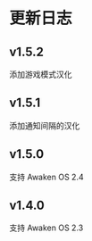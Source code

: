 # 更新日志

## v1.5.2
添加游戏模式汉化

## v1.5.1
添加通知间隔的汉化

## v1.5.0
支持 Awaken OS 2.4

## v1.4.0
支持 Awaken OS 2.3
